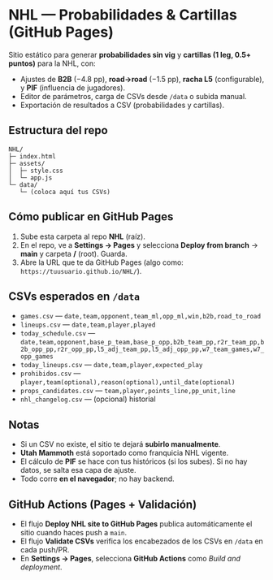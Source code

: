 # NHL — Probabilidades & Cartillas (GitHub Pages)

Sitio estático para generar **probabilidades sin vig** y **cartillas (1 leg, 0.5+ puntos)** para la NHL, con:
- Ajustes de **B2B** (−4.8 pp), **road→road** (−1.5 pp), **racha L5** (configurable), y **PIF** (influencia de jugadores).
- Editor de parámetros, carga de CSVs desde `/data` o subida manual.
- Exportación de resultados a CSV (probabilidades y cartillas).

## Estructura del repo
```
NHL/
├─ index.html
├─ assets/
│  ├─ style.css
│  └─ app.js
└─ data/
   └─ (coloca aquí tus CSVs)
```

## Cómo publicar en GitHub Pages
1. Sube esta carpeta al repo **NHL** (raíz).
2. En el repo, ve a **Settings → Pages** y selecciona **Deploy from branch** → **main** y carpeta **/** (root). Guarda.
3. Abre la URL que te da GitHub Pages (algo como: `https://tuusuario.github.io/NHL/`).

## CSVs esperados en `/data`
- `games.csv` — `date,team,opponent,team_ml,opp_ml,win,b2b,road_to_road`
- `lineups.csv` — `date,team,player,played`
- `today_schedule.csv` — `date,team,opponent,base_p_team,base_p_opp,b2b_team_pp,r2r_team_pp,b2b_opp_pp,r2r_opp_pp,l5_adj_team_pp,l5_adj_opp_pp,w7_team_games,w7_opp_games`
- `today_lineups.csv` — `date,team,player,expected_play`
- `prohibidos.csv` — `player,team(optional),reason(optional),until_date(optional)`
- `props_candidates.csv` — `team,player,points_line,pp_unit,line`
- `nhl_changelog.csv` — (opcional) historial

## Notas
- Si un CSV no existe, el sitio te dejará **subirlo manualmente**.
- **Utah Mammoth** está soportado como franquicia NHL vigente.
- El cálculo de **PIF** se hace con tus históricos (si los subes). Si no hay datos, se salta esa capa de ajuste.
- Todo corre **en el navegador**; no hay backend.

## GitHub Actions (Pages + Validación)
- El flujo **Deploy NHL site to GitHub Pages** publica automáticamente el sitio cuando haces push a `main`.
- El flujo **Validate CSVs** verifica los encabezados de los CSVs en `/data` en cada push/PR.
- En **Settings → Pages**, selecciona **GitHub Actions** como *Build and deployment*.
